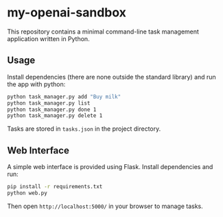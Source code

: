 # my-openai-sandbox

This repository contains a minimal command-line task management application written in Python.

## Usage

Install dependencies (there are none outside the standard library) and run the app with python:

```bash
python task_manager.py add "Buy milk"
python task_manager.py list
python task_manager.py done 1
python task_manager.py delete 1
```

Tasks are stored in `tasks.json` in the project directory.

## Web Interface

A simple web interface is provided using Flask. Install dependencies and run:

```bash
pip install -r requirements.txt
python web.py
```

Then open `http://localhost:5000/` in your browser to manage tasks.
